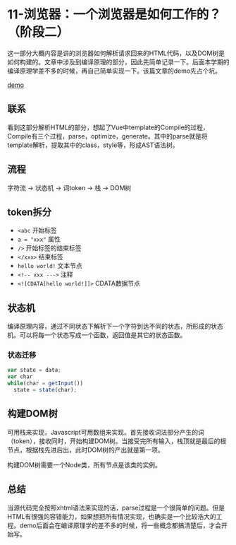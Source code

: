 # 11-浏览器：一个浏览器是如何工作的？（阶段二）

这一部分大概内容是讲的浏览器如何解析请求回来的HTML代码，以及DOM树是如何构建的。文章中涉及到编译原理的部分，因此先简单记录一下。后面本学期的编译原理学差不多的时候，再自己简单实现一下。该篇文章的demo先占个坑。

[demo](https://github.com/Qxiaoqi/parse-html)

## 联系

看到这部分解析HTML的部分，想起了Vue中template的Compile的过程，Compile有三个过程，parse，optimize，generate。其中的parse就是将template解析，提取其中的class，style等，形成AST语法树。

## 流程

字符流 -> 状态机 -> 词token -> 栈 -> DOM树

## token拆分

* `<abc` 开始标签
* `a = "xxx"` 属性
* `/>` 开始标签的结束标签
* `</xxx>` 结束标签
* `hello world!` 文本节点
* `<!-- xxx --->` 注释
* `<![CDATA[hello world!]]>` CDATA数据节点

## 状态机

编译原理内容，通过不同状态下解析下一个字符到达不同的状态，所形成的状态机。可以将每一个状态写成一个函数，返回值是其它的状态函数。

### 状态迁移

```js
var state = data;
var char
while(char = getInput())
  state = state(char);
```

## 构建DOM树

可用栈来实现，Javascript可用数组来实现。首先接收词法部分产生的词（token），接收同时，开始构建DOM树。当接受完所有输入，栈顶就是最后的根节点，根据栈先进后出，此时DOM树的产出就是第一项。

构建DOM树需要一个Node类，所有节点是该类的实例。

## 总结

当源代码完全按照xhtml语法来实现的话，parse过程是一个很简单的问题。但是HTML有很强的容错能力，如果想把所有情况实现，也确实是一个比较浩大的工程。demo后面会在编译原理学的差不多的时候，将一些概念都搞清楚后，才会开始写。